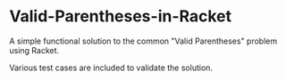 # Valid-Parentheses-in-Racket

A simple functional solution to the common "Valid Parentheses" problem using Racket.

Various test cases are included to validate the solution.

